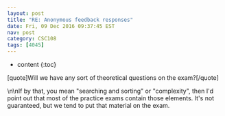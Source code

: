 ```yaml
---
layout: post
title: "RE: Anonymous feedback responses"
date: Fri, 09 Dec 2016 09:37:45 EST
nav: post
category: CSC108
tags: [4045]
---
```


* content
{:toc}

[quote]Will we have any sort of theoretical questions on the exam?[/quote]
<!-- more -->
<p>\n\nIf by that, you mean "searching and sorting" or "complexity", then I'd point out that most of the practice exams contain those elements. It's not guaranteed, but we tend to put that material on the exam.</p>
